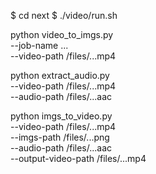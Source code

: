 $ cd next
$ ./video/run.sh

python video_to_imgs.py \
  --job-name ... \
  --video-path /files/...mp4

python extract_audio.py \
  --video-path /files/...mp4 \
  --audio-path /files/...aac

python imgs_to_video.py \
  --video-path /files/...mp4 \
  --imgs-path /files/...png \
  --audio-path /files/...aac \
  --output-video-path /files/...mp4

